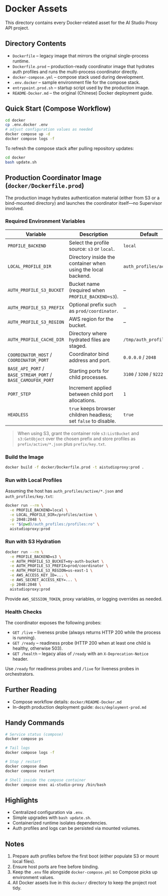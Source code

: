 # Docker Assets

This directory contains every Docker-related asset for the AI Studio Proxy API project.

## Directory Contents

- `Dockerfile` – legacy image that mirrors the original single-process runtime.
- `Dockerfile.prod` – production-ready coordinator image that hydrates auth profiles and runs the multi-process coordinator directly.
- `docker-compose.yml` – compose stack used during development.
- `.env.docker` – sample environment file for the compose stack.
- `entrypoint.prod.sh` – startup script used by the production image.
- `README-Docker.md` – the original (Chinese) Docker deployment guide.

## Quick Start (Compose Workflow)

```bash
cd docker
cp .env.docker .env
# adjust configuration values as needed
docker compose up -d
docker compose logs -f
```

To refresh the compose stack after pulling repository updates:

```bash
cd docker
bash update.sh
```

## Production Coordinator Image (`docker/Dockerfile.prod`)

The production image hydrates authentication material (either from S3 or a bind-mounted directory) and launches the coordinator itself—no Supervisor involved.

### Required Environment Variables

| Variable | Description | Default |
| --- | --- | --- |
| `PROFILE_BACKEND` | Select the profile source: `s3` or `local`. | `local` |
| `LOCAL_PROFILE_DIR` | Directory inside the container when using the local backend. | `auth_profiles/active` |
| `AUTH_PROFILE_S3_BUCKET` | Bucket name (required when `PROFILE_BACKEND=s3`). | – |
| `AUTH_PROFILE_S3_PREFIX` | Optional prefix such as `prod/coordinator`. | – |
| `AUTH_PROFILE_S3_REGION` | AWS region for the bucket. | – |
| `AUTH_PROFILE_CACHE_DIR` | Directory where hydrated files are staged. | `/tmp/auth_profiles` |
| `COORDINATOR_HOST` / `COORDINATOR_PORT` | Coordinator bind address and port. | `0.0.0.0` / `2048` |
| `BASE_API_PORT` / `BASE_STREAM_PORT` / `BASE_CAMOUFOX_PORT` | Starting ports for child processes. | `3100` / `3200` / `9222` |
| `PORT_STEP` | Increment applied between child port allocations. | `1` |
| `HEADLESS` | `true` keeps browser children headless; set `false` to disable. | `true` |

> When using S3, grant the container role `s3:ListBucket` and `s3:GetObject` over the chosen prefix and store profiles as `prefix/active/*.json` plus `prefix/key.txt`.

### Build the Image

```bash
docker build -f docker/Dockerfile.prod -t aistudioproxy:prod .
```

### Run with Local Profiles

Assuming the host has `auth_profiles/active/*.json` and `auth_profiles/key.txt`:

```bash
docker run --rm \
  -e PROFILE_BACKEND=local \
  -e LOCAL_PROFILE_DIR=/profiles/active \
  -p 2048:2048 \
  -v "$(pwd)/auth_profiles:/profiles:ro" \
  aistudioproxy:prod
```

### Run with S3 Hydration

```bash
docker run --rm \
  -e PROFILE_BACKEND=s3 \
  -e AUTH_PROFILE_S3_BUCKET=my-auth-bucket \
  -e AUTH_PROFILE_S3_PREFIX=prod/coordinator \
  -e AUTH_PROFILE_S3_REGION=us-east-1 \
  -e AWS_ACCESS_KEY_ID=... \
  -e AWS_SECRET_ACCESS_KEY=... \
  -p 2048:2048 \
  aistudioproxy:prod
```

Provide `AWS_SESSION_TOKEN`, proxy variables, or logging overrides as needed.

### Health Checks

The coordinator exposes the following probes:

- `GET /live` – liveness probe (always returns HTTP 200 while the process is running).
- `GET /ready` – readiness probe (HTTP 200 when at least one child is healthy, otherwise 503).
- `GET /health` – legacy alias of `/ready` with an `X-Deprecation-Notice` header.

Use `/ready` for readiness probes and `/live` for liveness probes in orchestrators.

## Further Reading

- Compose workflow details: `docker/README-Docker.md`
- In-depth production deployment guide: `docs/deployment-prod.md`

## Handy Commands

```bash
# Service status (compose)
docker compose ps

# Tail logs
docker compose logs -f

# Stop / restart
docker compose down
docker compose restart

# Shell inside the compose container
docker compose exec ai-studio-proxy /bin/bash
```

## Highlights

- Centralized configuration via `.env`.
- Simple upgrades with `bash update.sh`.
- Containerized runtime isolates dependencies.
- Auth profiles and logs can be persisted via mounted volumes.

## Notes

1. Prepare auth profiles before the first boot (either populate S3 or mount local files).
2. Ensure host ports are free before binding.
3. Keep the `.env` file alongside `docker-compose.yml` so Compose picks up environment values.
4. All Docker assets live in this `docker/` directory to keep the project root tidy.
